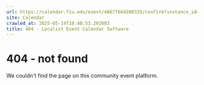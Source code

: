 ```yaml
---
url: https://calendar.fiu.edu/event/48677664500329/confirm?instance_id=48677664501354&return=https%3A%2F%2Fcalendar.fiu.edu%2Fcalendar
site: Calendar
crawled_at: 2025-05-14T18:48:53.202603
title: 404 - Localist Event Calendar Software
---
```


# 404 - not found
We couldn't find the page on this community event platform.
